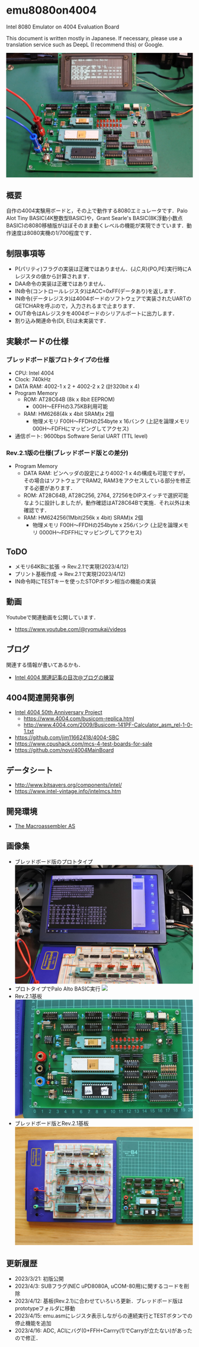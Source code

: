 # emu8080on4004
Intel 8080 Emulator on 4004 Evaluation Board

This document is written mostly in Japanese.
If necessary, please use a translation service such as DeepL (I recommend this) or Google.

![](images/title.jpg)

## 概要
自作の4004実験用ボードと，その上で動作する8080エミュレータです．Palo Alot Tiny BASIC(4K整数型BASIC)や，Grant Searle's BASIC(8K浮動小数点BASIC)の8080移植版がほぼそのまま動くレベルの機能が実現できています．動作速度は8080実機の1/700程度です．

## 制限事項等
- P(パリティ)フラグの実装は正確ではありません．{J,C,R}{PO,PE}実行時にAレジスタの値から計算されます．
- DAA命令の実装は正確ではありません．
- IN命令(コントロールレジスタ)はACC=0xFF(データあり)を返します．
- IN命令(データレジスタ)は4004ボードのソフトウェアで実装されたUARTのGETCHARを呼ぶので，入力されるまで止まります．
- OUT命令はAレジスタを4004ボードのシリアルポートに出力します．
- 割り込み関連命令(DI, EI)は未実装です．

## 実験ボードの仕様
### ブレッドボード版プロトタイプの仕様
- CPU: Intel 4004
- Clock: 740kHz
- DATA RAM: 4002-1 x 2 + 4002-2 x 2 (計320bit x 4)
- Program Memory
  - ROM: AT28C64B (8k x 8bit EEPROM)
    - 000H〜EFFHの3.75KB利用可能
  - RAM: HM6268(4k x 4bit SRAM)x 2個
    - 物理メモリ F00H〜FFDHの254byte x 16バンク
      (上記を論理メモリ 000H〜FDFHにマッピングしてアクセス)
- 通信ポート: 9600bps Software Serial UART (TTL level)

### Rev.2.1版の仕様(ブレッドボード版との差分)
- Program Memory
  - DATA RAM: ピンヘッダの設定により4002-1 x 4の構成も可能ですが，その場合はソフトウェアでRAM2, RAM3をアクセスしている部分を修正する必要があります．
  - ROM: AT28C64B, AT28C256, 2764, 27256をDIPスイッチで選択可能なように設計しましたが，動作確認はAT28C64Bで実施．それ以外は未確認です．
  - RAM: HM624256(1Mbit(256k x 4bit) SRAM)x 2個
    - 物理メモリ F00H〜FFDHの254byte x 256バンク
      (上記を論理メモリ 0000H〜FDFFHにマッピングしてアクセス)

## ToDO
- メモリ64KBに拡張 → Rev.2.1で実現(2023/4/12)
- プリント基板作成 → Rev.2.1で実現(2023/4/12)
- IN命令時にTESTキーを使ったSTOPボタン相当の機能の実装

## 動画
Youtubeで関連動画を公開しています．
- https://www.youtube.com/@ryomukai/videos

## ブログ
関連する情報が書いてあるかも．
- [Intel 4004 関連記事の目次@ブログの練習](https://blog.goo.ne.jp/tk-80/e/3fa1e2972737c7b7d1b83f4e7bd648a2)

## 4004関連開発事例
- [Intel 4004  50th Anniversary Project](https://www.4004.com/)
  - https://www.4004.com/busicom-replica.html
  - http://www.4004.com/2009/Busicom-141PF-Calculator_asm_rel-1-0-1.txt
- https://github.com/jim11662418/4004-SBC
- https://www.cpushack.com/mcs-4-test-boards-for-sale
- https://github.com/novi/4004MainBoard

## データシート
- http://www.bitsavers.org/components/intel/
- https://www.intel-vintage.info/intelmcs.htm

## 開発環境
- [The Macroassembler AS](http://john.ccac.rwth-aachen.de:8000/as/)

## 画像集
- ブレッドボード版のプロトタイプ
![](images/prototype.jpg)
- プロトタイプでPalo Alto BASIC実行
![](images/basic.jpg)
- Rev.2.1基板
![](images/board_rev2_1.jpg)
- ブレッドボード版とRev.2.1基板
![](images/two_boards.jpg)

## 更新履歴
- 2023/3/21: 初版公開
- 2023/4/3: SUBフラグ(NEC uPD8080A, uCOM-80用)に関するコードを削除
- 2023/4/12: 基板(Rev.2.1)に合わせていろいろ更新．ブレッドボード版はprototypeフォルダに移動
- 2023/4/15: emu.asmにレジスタ表示しながらの連続実行とTESTボタンでの停止機能を追加
- 2023/4/16: ADC, ACIにバグ(0+FFH+Carrry(1)でCarryが立たない)があったので修正．
